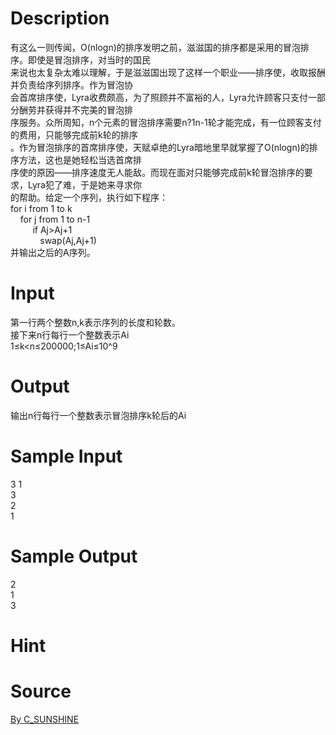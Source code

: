 
# Description

<div class="content"><div>有这么一则传闻，O(nlogn)的排序发明之前，滋滋国的排序都是采用的冒泡排序。即使是冒泡排序，对当时的国民</div>
<div>来说也太复杂太难以理解，于是滋滋国出现了这样一个职业——排序使，收取报酬并负责给序列排序。作为冒泡协</div>
<div>会首席排序使，Lyra收费颇高，为了照顾并不富裕的人，Lyra允许顾客只支付一部分酬劳并获得并不完美的冒泡排</div>
<div>序服务。众所周知，n个元素的冒泡排序需要n?1n-1轮才能完成，有一位顾客支付的费用，只能够完成前k轮的排序</div>
<div>。作为冒泡排序的首席排序使，天赋卓绝的Lyra暗地里早就掌握了O(nlogn)的排序方法，这也是她轻松当选首席排</div>
<div>序使的原因——排序速度无人能敌。而现在面对只能够完成前k轮冒泡排序的要求，Lyra犯了难，于是她来寻求你</div>
<div>的帮助。给定一个序列，执行如下程序：</div>
<div>for i from 1 to k</div>
<div>    for j from 1 to n-1</div>
<div>         if Aj&gt;Aj+1</div>
<div>            swap(Aj,Aj+1)</div>
<div></div>
<div>并输出之后的A序列。</div>
<div></div>
<div></div>
<p></p></div>

# Input

<div class="content"><div>第一行两个整数n,k表示序列的长度和轮数。</div>
<div>接下来n行每行一个整数表示Ai</div>
<div>1≤k&lt;n≤200000;1≤Ai≤10^9</div>
<div></div>
<div></div>
<div></div>
<p></p></div>

# Output

<div class="content"><div>输出n行每行一个整数表示冒泡排序k轮后的Ai</div>
<div></div>
<div></div>
<p></p></div>

# Sample Input

<div class="content"><span class="sampledata">3 1<br/>
3<br/>
2<br/>
1</span></div>

# Sample Output

<div class="content"><span class="sampledata">2<br/>
1<br/>
3</span></div>

# Hint

<div class="content"><p></p></div>

# Source

<div class="content"><p><a href="problemset.php?search=By C_SUNSHINE">By C_SUNSHINE</a></p></div>

